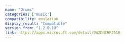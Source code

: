 ```yaml
---
name: "Drums"
categories: ['music']
compatibility: emulation
display_result: "Compatible"
version_from: "1.2.0.19"
link: https://apps.microsoft.com/detail/9WZDNCRFJ518
---
```

